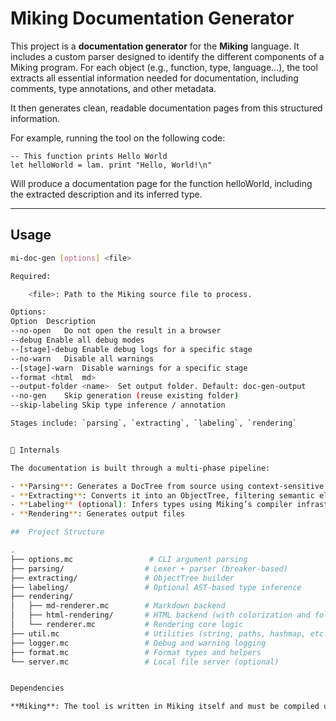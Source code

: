 # Miking Documentation Generator

This project is a **documentation generator** for the **Miking** language. It includes a custom parser designed to identify the different components of a Miking program. For each object (e.g., function, type, language...), the tool extracts all essential information needed for documentation, including comments, type annotations, and other metadata.

It then generates clean, readable documentation pages from this structured information.

For example, running the tool on the following code:

```
-- This function prints Hello World
let helloWorld = lam. print "Hello, World!\n"
```

Will produce a documentation page for the function helloWorld, including the extracted description and its inferred type.





---

## Usage

```bash
mi-doc-gen [options] <file>

Required:

    <file>: Path to the Miking source file to process.

Options:
Option	Description
--no-open	Do not open the result in a browser
--debug	Enable all debug modes
--[stage]-debug	Enable debug logs for a specific stage
--no-warn	Disable all warnings
--[stage]-warn	Disable warnings for a specific stage
--format <html	md>
--output-folder <name>	Set output folder. Default: doc-gen-output
--no-gen	Skip generation (reuse existing folder)
--skip-labeling	Skip type inference / annotation

Stages include: `parsing`, `extracting`, `labeling`, `rendering`


🧪 Internals

The documentation is built through a multi-phase pipeline:

- **Parsing**: Generates a DocTree from source using context-sensitive breaker logic.
- **Extracting**: Converts it into an ObjectTree, filtering semantic elements.
- **Labeling** (optional): Infers types using Miking’s compiler infrastructure.
- **Rendering**: Generates output files

##  Project Structure

.
├── options.mc                 # CLI argument parsing
├── parsing/                  # Lexer + parser (breaker-based)
├── extracting/               # ObjectTree builder
├── labeling/                 # Optional AST-based type inference
├── rendering/
│   ├── md-renderer.mc        # Markdown backend
│   ├── html-rendering/       # HTML backend (with colorization and folding)
│   └── renderer.mc           # Rendering core logic
├── util.mc                   # Utilities (string, paths, hashmap, etc.)
├── logger.mc                 # Debug and warning logging
├── format.mc                 # Format types and helpers
└── server.mc                 # Local file server (optional)


Dependencies

**Miking**: The tool is written in Miking itself and must be compiled using the Miking toolchain.

